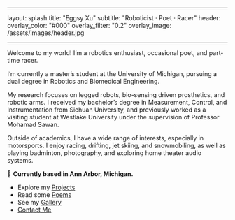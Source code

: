 
---
layout: splash
title: "Eggsy Xu"
subtitle: "Roboticist · Poet · Racer"
header:
  overlay_color: "#000"
  overlay_filter: "0.2"
  overlay_image: /assets/images/header.jpg

---

Welcome to my world! I’m a robotics enthusiast, occasional poet, and part-time racer.

I’m currently a master’s student at the University of Michigan, pursuing a dual degree in Robotics and Biomedical Engineering. 

My research focuses on legged robots, bio-sensing driven prosthetics, and robotic arms. I received my bachelor’s degree in Measurement, Control, and Instrumentation from Sichuan University, and previously worked as a visiting student at Westlake University under the supervision of Professor Mohamad Sawan.

Outside of academics, I have a wide range of interests, especially in motorsports. I enjoy racing, drifting, jet skiing, and snowmobiling, as well as playing badminton, photography, and exploring home theater audio systems.

📍 **Currently based in Ann Arbor, Michigan.**


- Explore my [Projects](/projects/)
- Read some [Poems](/poems/)
- See my [Gallery](/gallery/)
- [Contact Me](/contact/)






